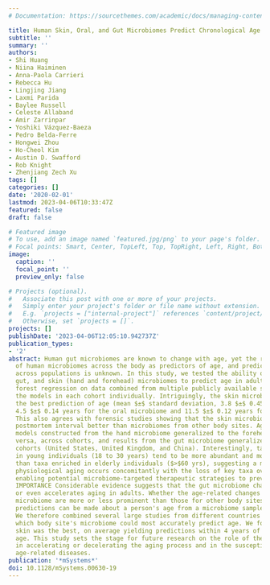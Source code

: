```yaml
---
# Documentation: https://sourcethemes.com/academic/docs/managing-content/

title: Human Skin, Oral, and Gut Microbiomes Predict Chronological Age
subtitle: ''
summary: ''
authors:
- Shi Huang
- Niina Haiminen
- Anna-Paola Carrieri
- Rebecca Hu
- Lingjing Jiang
- Laxmi Parida
- Baylee Russell
- Celeste Allaband
- Amir Zarrinpar
- Yoshiki Vázquez-Baeza
- Pedro Belda-Ferre
- Hongwei Zhou
- Ho-Cheol Kim
- Austin D. Swafford
- Rob Knight
- Zhenjiang Zech Xu
tags: []
categories: []
date: '2020-02-01'
lastmod: 2023-04-06T10:33:47Z
featured: false
draft: false

# Featured image
# To use, add an image named `featured.jpg/png` to your page's folder.
# Focal points: Smart, Center, TopLeft, Top, TopRight, Left, Right, BottomLeft, Bottom, BottomRight.
image:
  caption: ''
  focal_point: ''
  preview_only: false

# Projects (optional).
#   Associate this post with one or more of your projects.
#   Simply enter your project's folder or file name without extension.
#   E.g. `projects = ["internal-project"]` references `content/project/deep-learning/index.md`.
#   Otherwise, set `projects = []`.
projects: []
publishDate: '2023-04-06T12:05:10.942737Z'
publication_types:
- '2'
abstract: Human gut microbiomes are known to change with age, yet the relative value
  of human microbiomes across the body as predictors of age, and prediction robustness
  across populations is unknown. In this study, we tested the ability of the oral,
  gut, and skin (hand and forehead) microbiomes to predict age in adults using random
  forest regression on data combined from multiple publicly available studies, evaluating
  the models in each cohort individually. Intriguingly, the skin microbiome provides
  the best prediction of age (mean $±$ standard deviation, 3.8 $±$ 0.45 years, versus
  4.5 $±$ 0.14 years for the oral microbiome and 11.5 $±$ 0.12 years for the gut microbiome).
  This also agrees with forensic studies showing that the skin microbiome predicts
  postmortem interval better than microbiomes from other body sites. Age prediction
  models constructed from the hand microbiome generalized to the forehead and vice
  versa, across cohorts, and results from the gut microbiome generalized across multiple
  cohorts (United States, United Kingdom, and China). Interestingly, taxa enriched
  in young individuals (18 to 30 years) tend to be more abundant and more prevalent
  than taxa enriched in elderly individuals ($>$60 yrs), suggesting a model in which
  physiological aging occurs concomitantly with the loss of key taxa over a lifetime,
  enabling potential microbiome-targeted therapeutic strategies to prevent aging.
  IMPORTANCE Considerable evidence suggests that the gut microbiome changes with age
  or even accelerates aging in adults. Whether the age-related changes in the gut
  microbiome are more or less prominent than those for other body sites and whether
  predictions can be made about a person's age from a microbiome sample remain unknown.
  We therefore combined several large studies from different countries to determine
  which body site's microbiome could most accurately predict age. We found that the
  skin was the best, on average yielding predictions within 4 years of chronological
  age. This study sets the stage for future research on the role of the microbiome
  in accelerating or decelerating the aging process and in the susceptibility for
  age-related diseases.
publication: '*mSystems*'
doi: 10.1128/mSystems.00630-19
---
```

